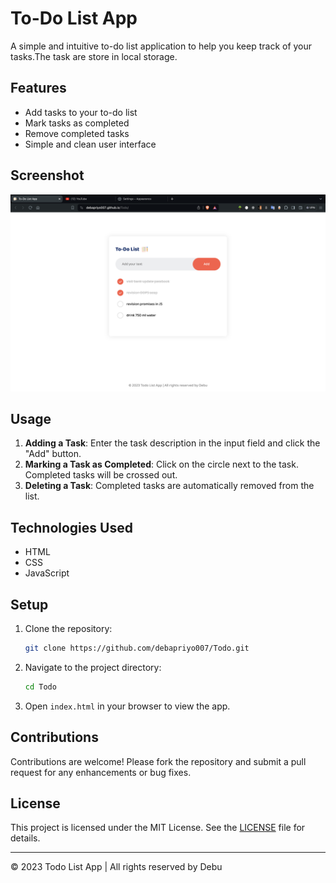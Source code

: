 # To-Do List App

A simple and intuitive to-do list application to help you keep track of your tasks.The task are store in local storage.

## Features

- Add tasks to your to-do list
- Mark tasks as completed
- Remove completed tasks
- Simple and clean user interface

## Screenshot

![To-Do List App Screenshot](https://raw.githubusercontent.com/debapriyo007/Todo/main/images/Todo-SC.png)

## Usage

1. **Adding a Task**: Enter the task description in the input field and click the "Add" button.
2. **Marking a Task as Completed**: Click on the circle next to the task. Completed tasks will be crossed out.
3. **Deleting a Task**: Completed tasks are automatically removed from the list.

## Technologies Used

- HTML
- CSS
- JavaScript

## Setup

1. Clone the repository:
    ```bash
    git clone https://github.com/debapriyo007/Todo.git
    ```
2. Navigate to the project directory:
    ```bash
    cd Todo
    ```
3. Open `index.html` in your browser to view the app.

## Contributions

Contributions are welcome! Please fork the repository and submit a pull request for any enhancements or bug fixes.

## License

This project is licensed under the MIT License. See the [LICENSE](./LICENSE) file for details.

---

© 2023 Todo List App | All rights reserved by Debu

